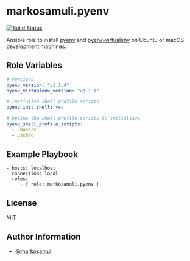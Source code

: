 markosamuli.pyenv
=================

[![Build Status](https://travis-ci.org/markosamuli/ansible-pyenv.svg?branch=master)](https://travis-ci.org/markosamuli/ansible-pyenv)

Ansible role to install [pyenv](https://github.com/pyenv/pyenv) and [pyenv-virtualenv](https://github.com/pyenv/pyenv-virtualenv) on Ubuntu or macOS development machines.

Role Variables
--------------

```yaml
# Versions
pyenv_version: "v1.1.4"
pyenv_virtualenv_version: "v1.1.1"

# Initialize shell profile scripts
pyenv_init_shell: yes

# Define the shell profile scripts to initialiaze
pyenv_shell_profile_scripts:
  - .bashrc
  - .zshrc
```

Example Playbook
----------------

    - hosts: localhost
      connection: local
      roles:
         - { role: markosamuli.pyenv }

License
-------

MIT

Author Information
------------------

- [@markosamuli](https://github.com/markosamuli)
